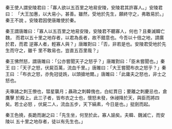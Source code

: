 秦王使人謂安陵君曰：「寡人欲以五百里之地易安陵，安陵君其許寡人。」安陵君曰：
「大王加惠，以大易小，甚善。雖然，受地於先生，願終守之，弗敢易於。」秦王不說
。安陵君因使唐雎使於秦。

秦王謂唐雎曰：「寡人以五百里之地易安陵，安陵君不聽寡人，何也？且秦滅韓亡魏，
而君以五十里之地存者，以君為長者，故不錯意也。今吾以十倍之地，請廣於君，而君
逆寡人者，輕寡人與？」唐雎對曰：「否，非若是也。安陵君受地於先生而守之，雖千
里不敢易也，豈直五百里哉？」

秦王怫然怒，謂唐雎曰：「公亦嘗聞天子之怒乎？」唐雎對曰：「臣未嘗聞也。」秦王
曰：「天子之怒，伏屍百萬，流血千里。」唐雎曰：「大王嘗聞布衣之怒乎？」秦王曰
：「布衣之怒，亦免冠徒跣，以頭搶地爾。」唐雎曰：「此庸夫之怒也，非士之怒也。

夫專諸之刺王僚也，彗星襲月；聶政之刺韓傀也，白虹貫日；要離之刺慶忌也，倉鷹擊
於殿上。此三子者，皆布衣之士也，懷怒未發，休祲降於天，與臣而將四矣。若士必怒
，伏屍二人，流血五步，天下縞素，今日是也。」挺劍而起。

秦王色撓，長跪而謝之曰：「先生坐，何至於此，寡人諭矣。夫韓、魏滅亡，而安陵以
五十里之地存者，徒以有先生也。」

